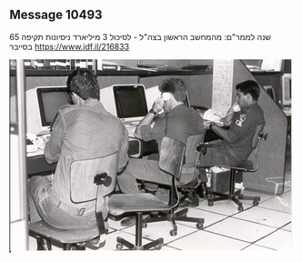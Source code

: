 ## Message 10493

65 שנה לממר"ם:
מהמחשב הראשון בצה"ל - לסיכול 3 מיליארד ניסיונות תקיפה בסייבר
https://www.idf.il/216833

![Photo](10493/10493_photo.jpg)

